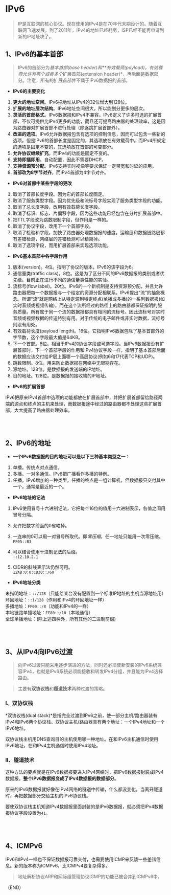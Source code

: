 # IPv6    

> IP是互联网的核心协议。现在使用的IPv4是在70年代末期设计的。随着互联网飞速发展，到了2011年，IPv4的地址已经耗尽，ISP已经不能再申请到新的IP地址块了。    


## 1、IPv6的基本首部    

> IPv6的首部分为*基本首部(base header)*和**有效载荷(payload)*。有效载荷允许有零个或者多个*扩展首部(extension header)*，再后面是数据部分。注意，所有的扩展首部并不属于IPv6数据报的首部。    

- **IPv6的主要变化**    

1. **更大的地址空间**。IPv6把地址从IPv4的32位增大到128位。    
2. **扩展的地址层次结构**。IPv6地址空间很大，所以能划分更多的层次。    
3. **灵活的首部格式**。IPv6数据报和IPv4不兼容。IPv6定义了许多可选的扩展首部，不仅可提供比IPv4更多的功能，而且还可提高路由器的处理效率，这是因为路由器对扩展首部不进行处理（除逐跳扩展首部外）。    
4. **改进的选项**。IPv6允许数据报包含有选项的控制信息，因而可以包含一些新的选项。但是IPv6的首部长度是固定的，其选项放在有效载荷中。而IPv4所规定的选项是固定不变的，其选项放在首部的可变部分。    
5. **允许协议继续扩充**。而IPv4的功能是固定不变的。    
6. **支持即插即用**。自动配置，因此不需要DHCP。    
7. **支持资源预分配**。IPv6支持实时视像等要求保证一定带宽和时延的应用。    
8. **首部改为8字节对齐**。而IPv4首部为4字节对齐。        


- **IPv6对首部中某些字段的更改**    

1. 取消了首部长度字段。因为它的首部长度固定。    
2. 取消了服务类型字段。因为优先级和流标号字段实现了服务类型字段的功能。    
3. 取消了总长度字段，改用有效载荷长度字段。    
4. 取消了标识、标志、片偏移字段，因为这些功能已经包含在分片扩展首部中。    
5. 把TTL字段改为跳数限制字段，但作用是一样的。    
6. 取消了协议字段，改用下一个首部字段。    
7. 取消了检验和字段，加快了路由器处理数据报的速度。运输层和数据链路层都有差错检测，网络层的差错检测可以精简掉。    
8. 取消了选项字段，而用扩展首部来实现选项功能。    



- **IPv6基本首部中各字段作用**    

1. 版本(version)。4位。指明了协议的版本，IPv6的该字段为6。    
2. 通信量类(traffic class)。8位。这是为了区分不同的IPv6数据报的类别或者优先级。目前正在进行不同的通信量类性能的实验。    
3. 流标号(flow label)。20位。IPv6的一个新机制是支持资源预分配，并且允许路由器把每一个数据报与一个给定的资源分配相联系。IPv6提出“流”的抽象概念。所谓“流”就是网络上从特定源到特定终点(单播或多播)的一系列数据报(如实时音频或视频传输)，而在这个流所经过的路径上的路由器都保证指明的服务质量。所有属于同一个流的数据报都具有相同的流标号。因此流标号对实时音频或视频数据的传送特别有用。对于传统的电子邮件或非实时数据，流标号则没有用处。    
4. 有效载荷长度(payload length)。16位。它指明IPv6数据包除了基本首部外的字节数，这个字段最大值是64KB。    
5. 下一个首部。8位。相当于IPv4的协议字段或可选字段。当IPv6数据报没有扩展首部时，下一个首部字段的作用和IPv4协议字段一样，指明了基本首部后面的数据应该交付给IP层上面哪一个高层协议(例如6和17代表TCP和UDP)。    
6. 跳数限制。8位。用来防止数据报在网络中无限期存在。    
7. 源地址。128位。是数据报的发送端的IP地址。    
8. 目的地址。128位。是数据报的接收端的IP地址。    


- **IPv6的扩展首部**    

IPv6把原来IPv4首部中选项的功能都放在扩展首部中，并把扩展首部留给路径两端的源点和终点的主机来处理，而数据报途中经过的路由器都不处理这些扩展首部，大大提高了路由器处理效率。    


<br />
<br />

## 2、IPv6的地址    

- **一个IPv6数据报的目的地址可以是以下三种基本类型之一：**    
1. 单播。传统点对点通信。  
2. 多播。一对多通信。IPv6把广播看作多播的特例。    
3. 任播。IPv6增加的一种类型。任播的终点是一组计算机，但数据报只交付其中一个，通常是最近的一个。    


- **IPv6地址的记法**    

1. IPv6使用冒号十六进制记法，它把每个16位的值用十六进制表示，各值之间用冒号分隔。    

2. 允许把数字前面的0省略掉。    


3. 一连串的0可以用一对冒号所取代。即*零压缩*，任一地址只能用一次零压缩。    
`FF05::B3`    

4. 可以结合使用十进制记法的后缀。      
`::12.10.2.1`     

5. CIDR的斜线表示法仍然可用。    
`12AB:0:0:CD30::/60`      

- **IPv6地址分类**    

未指明地址：`::/128`（只能给某台没有配置到一个标准IP地址的主机当源地址用）    
环回地址：`::1/128`（作用和IPv4的环回地址一样）    
多播地址：`FF00::/8`（功能和IPv4的一样）    
本地链路单播地址：`EE80::/10`（本地通信）    
全球单播地址：(除上述四种外，所有其他的二进制前缀)    


<br />
<br />

## 3、从IPv4向IPv6过渡    

> 向IPv6过渡只能采用逐步演进的方法，同时还必须使新安装的IPv6系统兼容IPv4，也就是IPv6系统必须能接收和转发IPv4分组，并且能为IPv4选择路由。    

> 主要有**双协议栈**和**隧道技术**两种过渡的策略。    

### Ⅰ、双协议栈    

*双协议栈(dual stack)*是指完全过渡到IPv6之前，使一部分主机/路由器装有IPv4和IPv6两个协议栈。双协议主机/路由器具有两个地址：一个IPv4地址和一个IPv6地址。    

双协议栈主机用DNS查询目的主机使用哪一种地址。在和IPv6主机通信时使用IPv6地址，在和IPv4主机通信时使用IPv4地址。    


### Ⅱ、隧道技术    

这种方法的要点就是在IPv6数据报要进入IPv4网络时，把IPv6数据报封装成IPv4数据报。**整个IPv6数据报变成了IPv4数据报的数据部分**。    

原来的IPv6数据报就好像在IPv4网络的隧道中传输，什么都没变化。当离开隧道时，再把数据部分交给主机的IPv6协议栈。      

要使双协议栈主机知道IPv4数据报里面封装的是IPv6数据报，就必须把IPv4数据报协议字段设置为`41`。    



<br />
<br />

## 4、ICMPv6    

IPv6和IPv4一样也不保证数据报可靠交付，也需要使用ICMP来反馈一些差错信息。新的版本称为ICMPv6，比ICMPv4要复杂得多。    

> 地址解析协议ARP和网际组管理协议IGMP的功能已被合并到ICMPv6中。    



（END）  